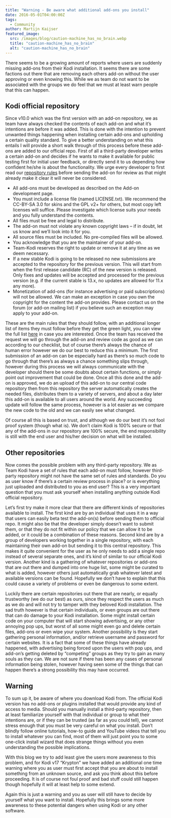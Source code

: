```yaml
---
title: "Warning - Be aware what additional add-ons you install"
date: 2016-05-01T04:00:00Z
tags:
  - Community
author: Martijn Kaijser
featured_image:
  src: /images/blog/caution-machine_has_no_brain.webp
  title: "caution-machine_has_no_brain"
  alt: "caution-machine_has_no_brain"
---
```


There seems to be a growing amount of reports where users are suddenly missing add-ons from their Kodi installation. It seems there are some factions out there that are removing each others add-on without the user approving or even knowing this. While we as team do not want to be associated with the groups we do feel that we must at least warn people that this can happen.

## Kodi official repository

Since v10.0 which was the first version with an add-on repository, we as team have always checked the contents of each add-on and what it’s intentions are before it was added. This is done with the intention to prevent unwanted things happening when installing certain add-ons and upholding a certain quality standard. To give a better understanding on what this entails I will provide a short walk through of this process before these add-ons are added to our official repo. First of all a third-party developer writes a certain add-on and decides if he wants to make it available for public testing first for initial user feedback, or directly send it to us depending how confident he/she is about the functionality. We urge every developer to first read our [repository rules](https://kodi.wiki/view/Add-on_rules) before sending the add-on for review as that might already make it clear it will never be considered.

- All add-ons must be developed as described on the Add-on development page.
- You must include a license file (named LICENSE.txt). We recommend the CC-BY-SA 3.0 for skins and the GPL v2+ for others, but most copy left licenses will suffice. Please investigate which license suits your needs and you fully understand the contents.
- All files must be free and legal to distribute.
- The add-on must not violate any known copyright laws – if in doubt, let us know and we’ll look into it for you.
- All source files must be included. No pre-compiled files will be allowed.
- You acknowledge that you are the maintainer of your add-on.
- Team-Kodi reserves the right to update or remove it at any time as we deem necessary.
- If a new stable Kodi is going to be released no new submissions are accepted to the repository for the previous version. This will start from when the first release candidate (RC) of the new version is released. Only fixes and updates will be accepted and processed for the previous version (e.g. if the current stable is 13.x, no updates are allowed for 11.x any more).
- Monetization of add-ons (for instance advertising or paid subscriptions) will not be allowed. We can make an exception in case you own the copyright for the content the add-on provides. Please contact us on the forum (or add-on mailing list) if you believe such an exception may apply to your add-on.

These are the main rules that they should follow, with an additional longer list of items they must follow before they get the green light, you can view the full list [here](https://kodi.wiki/view/Add-on_rules) in case you are interested. Once the team has received the request we will go through the add-on and review code as good as we can according to our checklist, but of course there’s always the chance of human error however we do our best to reduce this a minimum. The first submission of an add-on can be especially hard as there’s so much code to go through that there’s as always a chance something slips through, however during this process we will always communicate with the developer should there be some doubts about certain functions, or simply point out improvement that could be done. Once all this done and the add-on is approved, we do an upload of this add-on to our central code repository then from this repository the server automatically creates the needed files, distributes them to a variety of servers, and about a day later this add-on is available to all users around the world. Any succeeding update will follow the same process, however is a lot easier as we compare the new code to the old and we can easily see what changed.

Of course all this is based on trust, and although we do our best it’s not fool proof system (though what is). We don’t claim Kodi is 100% secure or that any of the add-ons in our repository are 100% secure, the end responsibility is still with the end user and his/her decision on what will be installed.

## Other repositories

Now comes the possible problem with any third-party repository. We as Team Kodi have a set of rules that each add-on must follow, however third-party repository might not have the same set of rules and standards. Do you as user know if there’s a certain review process in place? or is everything just uploaded and distributed to you as end user? This is a very important question that you must ask yourself when installing anything outside Kodi official repository.

Let’s first try make it more clear that there are different kinds of repositories available to install. The first kind are by an individual that uses it in a way that users can easily beta test the add-on(s) before sending them to official repo. It might also be that the developer simply doesn’t want to submit them, or that they do not fit within our policy that we can allow it to be added, or it could be a combination of these reasons. Second kind are by a group of developers working together in a single repository, with each maintaining their own add-on but sending it to this central repository. This makes it quite convenient for the user as he only needs to add a single repo instead of several separate ones, and it’s kind of similar to our official Kodi version. Another kind is a gathering of whatever repositories or add-ons that are out there and dumped into one huge list, some might be curated to what is added, however others just automatically grab whatever latest and available versions can be found. Hopefully we don’t have to explain that this could cause a variety of problems or even be dangerous to some extent.

Luckily there are certain repositories out there that are nearly, or equally trustworthy (we do our best) as ours, since they respect the users as much as we do and will not try to tamper with they beloved Kodi installation. The sad truth however is that certain individuals, or even groups are out there that can do damage to your Kodi installation. Some might install certain code on your computer that will start showing advertising, or any other annoying pop ups, but worst of all some might even go and delete certain files, add-ons or even wipe your system. Another possibility is they start gathering personal information, and/or retrieve username and password for certain websites. It is a fact that some of these things have already happened, with advertising being forced upon the users with pop ups, and add-on’s getting deleted by “competing” groups as they try to gain as many souls as they can. We are not sure if there has been any cases of personal information being stolen, however having seen some of the things that can happen there’s a strong possibility this may have occurred.

## Warning

To sum up it, be aware of where you download Kodi from. The official Kodi version has no add-ons or plugins installed that would provide any kind of access to media. Should you manually install a third-party repository, then at least familiarize yourself with that individual or group to what their intentions are, or if they can be trusted (as far as you could tell), we cannot stress enough that you must be very careful on what you install. Don’t blindly follow online tutorials, how-to guide and YouTube videos that tell you to install whatever you can find, most of them will just point you to some one-click install wizard that does strange things without you even understanding the possible implications.

With this blog we try to add least give the users more awareness to this problem, and for Kodi v17 “Krypton” we have added an additional one time warning where you as user must first accept that you are about to install something from an unknown source, and ask you think about this before proceeding. It is of course not foul proof and bad stuff could still happen though hopefully it will at least help to some extend.

Again this is just a warning and you as user will still have to decide by yourself what you want to install. Hopefully this brings some more awareness to these potential dangers when using Kodi or any other software.
